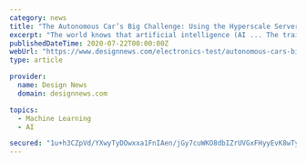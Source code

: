```yaml
---
category: news
title: "The Autonomous Car’s Big Challenge: Using the Hyperscale Server Fleet to Train AI Neural Networks"
excerpt: "The world knows that artificial intelligence (AI ... The training of the AI model is computationally intensive because neural networks need to use large data sets. The complexity of neural networks requires hyperscale hardware technology to accelerate ..."
publishedDateTime: 2020-07-22T00:00:00Z
webUrl: "https://www.designnews.com/electronics-test/autonomous-cars-big-challenge-using-hyperscale-server-fleet-train-ai-neural"
type: article

provider:
  name: Design News
  domain: designnews.com

topics:
  - Machine Learning
  - AI

secured: "1u+h3CZpVd/YXwyTyDOwxxa1FnIAen/jGy7cuWKO8dbIZrUVGxFHyyEvK8wTyF+nQT6NBtd3/C39BCASJ6oTOnvQxYcieCoDvAnayRGbCfn8/qyrrIXGbmfX+t7+UaxYSYGm31fLdl/LDdQvm6ODr/2vmb2xGORPMNwV9Yz4E1Sof0EkJ0LSVZsb/SWiyGXEoRQHJ9yyWYBiM2ftY+5KqrEniJKsh3TRgW3YpCkQuot4aPZZoWau124QC1RKkDBpk4YabUUPHVAywqp63RoD1bJx2WlLi79wcJH9qbvYCZfnisI34oqHMkDgG1N42VUk8X6alwF14xHB5JDWuJc0ZA==;USdwvdWwwElnpVB+3eeErg=="
---
```


